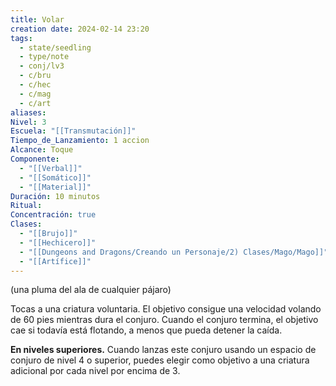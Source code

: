 ```yaml
---
title: Volar
creation date: 2024-02-14 23:20
tags:
  - state/seedling
  - type/note
  - conj/lv3
  - c/bru
  - c/hec
  - c/mag
  - c/art
aliases: 
Nivel: 3
Escuela: "[[Transmutación]]"
Tiempo_de_Lanzamiento: 1 accion
Alcance: Toque
Componente:
  - "[[Verbal]]"
  - "[[Somático]]"
  - "[[Material]]"
Duración: 10 minutos
Ritual: 
Concentración: true
Clases:
  - "[[Brujo]]"
  - "[[Hechicero]]"
  - "[[Dungeons and Dragons/Creando un Personaje/2) Clases/Mago/Mago]]"
  - "[[Artífice]]"
---
```

(una pluma del ala de cualquier pájaro)

Tocas a una criatura voluntaria. El objetivo consigue una velocidad volando de 60 pies mientras dura el conjuro. Cuando el conjuro termina, el objetivo cae si todavía está flotando, a menos que pueda detener la caída.

**En niveles superiores.** Cuando lanzas este conjuro usando un espacio de conjuro de nivel 4 o superior, puedes elegir como objetivo a una criatura adicional por cada nivel por encima de 3.